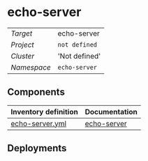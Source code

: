 # echo-server 

|  |  |
| --- | --- |
| *Target* | echo-server |
| *Project*     | `not defined`|
| *Cluster*     |  'Not defined'  |
| *Namespace*   | `echo-server` |

## Components
| Inventory definition | Documentation |
| --- | --- |
|[echo-server.yml](../../inventory/classes/components/echo-server.yml)| [echo-server](echo-server-readme.md)|

## Deployments
